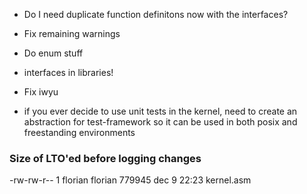 - Do I need duplicate function definitons now with the interfaces?
- Fix remaining warnings
- Do enum stuff
- interfaces in libraries!
- Fix iwyu

- if you ever decide to use unit tests in the kernel, need to create an abstraction for test-framework so it can be used in both posix and freestanding environments

### Size of LTO'ed before logging changes

-rw-rw-r-- 1 florian florian 779945 dec 9 22:23 kernel.asm
